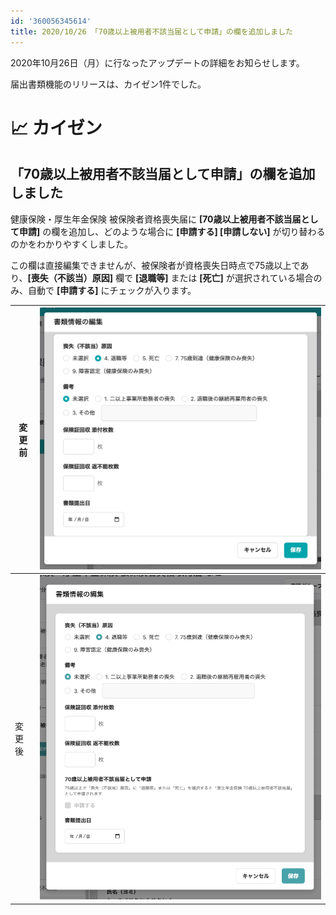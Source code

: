 ```yaml
---
id: '360056345614'
title: 2020/10/26 「70歳以上被用者不該当届として申請」の欄を追加しました
---
```

2020年10月26日（月）に行なったアップデートの詳細をお知らせします。

届出書類機能のリリースは、カイゼン1件でした。

# 📈 カイゼン

## 「70歳以上被用者不該当届として申請」の欄を追加しました

健康保険・厚生年金保険 被保険者資格喪失届に **\[70歳以上被用者不該当届として申請\]** の欄を追加し、どのような場合に **\[申請する\] \[申請しない\]** が切り替わるのかをわかりやすくしました。

この欄は直接編集できませんが、被保険者が資格喪失日時点で75歳以上であり、**\[喪失（不該当）原因\]** 欄で **\[退職等\]** または **\[死亡\]** が選択されている場合のみ、自動で **\[申請する\]** にチェックが入ります。

| 変更前 | ![__________2020-10-26_16_50_17.png](./__________2020-10-26_16_50_17.png) |
| --- | --- |
| 変更後 | ![upload_97bf8e9df848837f3b9a2dc5e78a40b8.png](./upload_97bf8e9df848837f3b9a2dc5e78a40b8.png) |
